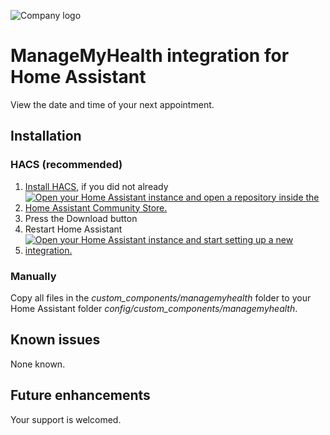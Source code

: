![Company logo](https://www.managemyhealth.co.nz/app/themes/mmh-child/assets/img/icons/logo-title-dark.svg)

# ManageMyHealth integration for Home Assistant
View the date and time of your next appointment.

## Installation
### HACS (recommended)
1. [Install HACS](https://hacs.xyz/docs/setup/download), if you did not already
2. [![Open your Home Assistant instance and open a repository inside the Home Assistant Community Store.](https://my.home-assistant.io/badges/hacs_repository.svg)](https://my.home-assistant.io/redirect/hacs_repository/?owner=codyc1515&repository=ha-managemyhealth&category=integration)
3. Press the Download button
4. Restart Home Assistant
5. [![Open your Home Assistant instance and start setting up a new integration.](https://my.home-assistant.io/badges/config_flow_start.svg)](https://my.home-assistant.io/redirect/config_flow_start/?domain=managemyhealth)

### Manually
Copy all files in the *custom_components/managemyhealth* folder to your Home Assistant folder *config/custom_components/managemyhealth*.

## Known issues
None known.

## Future enhancements
Your support is welcomed.

